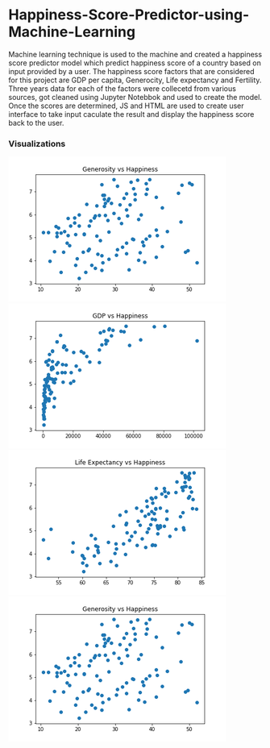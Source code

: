 # Happiness-Score-Predictor-using-Machine-Learning

Machine learning technique is used to the machine and created a happiness score predictor model which predict happiness score of a country based on input provided by a user. The happiness score factors that are considered for this project are GDP per capita, Generocity, Life expectancy and Fertility. Three years data for each of the factors were collecetd from various sources, got cleaned using Jupyter Notebbok and used to create the model. Once the scores are determined, JS and HTML are used to create user interface to take input caculate the result and display the happiness score back to the user.

### Visualizations

![Image description](https://github.com/melakue/Happiness-Score-Predictor-using-Machine-Learning/blob/master/Generosity_Happiness.png)
![Image description](https://github.com/melakue/Happiness-Score-Predictor-using-Machine-Learning/blob/master/GDP_Happiness.png)
![Image description](https://github.com/melakue/Happiness-Score-Predictor-using-Machine-Learning/blob/master/Life_Expectancy-Happiness.png)
![Image description](https://github.com/melakue/Happiness-Score-Predictor-using-Machine-Learning/blob/master/Generosity_Happiness.png)





